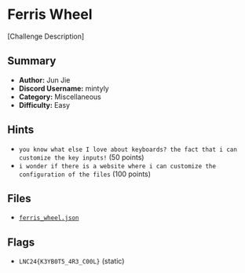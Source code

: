 # Ferris Wheel

[Challenge Description]

## Summary

- **Author:** Jun Jie
- **Discord Username:** mintyly
- **Category:** Miscellaneous
- **Difficulty:** Easy

## Hints

- `you know what else I love about keyboards? the fact that i can customize the key inputs!` (50 points)
- `i wonder if there is a website where i can customize the configuration of the files` (100 points)

## Files

- [`ferris_wheel.json`](./dist/ferris_wheel.json)

## Flags

- `LNC24{K3YB0T5_4R3_C00L}` (static)